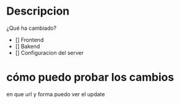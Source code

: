 # Descripcion
¿Qué ha cambiado?

- [] Frontend
- [] Bakend
- [] Configuracion del server

# cómo puedo probar los cambios
en que url y forma puedo ver el update
